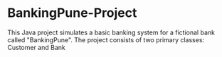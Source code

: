# BankingPune-Project
This Java project simulates a basic banking system for a fictional bank called "BankingPune". The project consists of two primary classes: Customer and Bank
